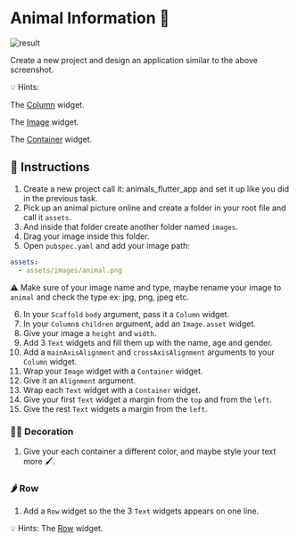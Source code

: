 # Animal Information 🦊

![result](https://user-images.githubusercontent.com/84308096/154492581-93214499-5aeb-4abd-9fc7-7759e29daa94.png)


Create a new project and design an application similar to the above screenshot.

💡 Hints:

The [Column](https://api.flutter.dev/flutter/widgets/Column-class.html) widget.

The [Image](https://api.flutter.dev/flutter/widgets/Image-class.html) widget.

The [Container](https://api.flutter.dev/flutter/widgets/Container-class.html) widget.

## 🍋 Instructions

1. Create a new project call it: animals_flutter_app and set it up like you did in the previous task.
2. Pick up an animal picture online and create a folder in your root file and call it `assets`.
3. And inside that folder create another folder named `images`.
4. Drag your image inside this folder.
5. Open `pubspec.yaml` and add your image path:

```yaml
assets:
  - assets/images/animal.png
```

⚠️ Make sure of your image name and type, maybe rename your image to `animal` and check the type ex: jpg, png, jpeg etc.

6. In your `Scaffold` `body` argument, pass it a `Column` widget.
7. In your `Column`s `children` argument, add an `Image.asset` widget.
8. Give your image a `height` and `width`.
9. Add 3 `Text` widgets and fill them up with the name, age and gender.
10. Add a `mainAxisAlignment` and `crossAxisAlignment` arguments to your `Column` widget.
11. Wrap your `Image` widget with a `Container` widget.
12. Give it an `Alignment` argument.
13. Wrap each `Text` widget with a `Container` widget.
14. Give your first `Text` widget a margin from the `top` and from the `left`.
15. Give the rest `Text` widgets a margin from the `left`.

### 🤼‍♂️ Decoration

1. Give your each container a different color, and maybe style your text more 🖌️.

### 🌶 Row

1. Add a `Row` widget so the the 3 `Text` widgets appears on one line.

💡 Hints:
The [Row](https://api.flutter.dev/flutter/widgets/Row-class.html) widget.
